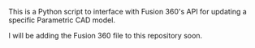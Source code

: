 This is a Python script to interface with Fusion 360's API for updating a specific Parametric CAD model.

I will be adding the Fusion 360 file to this repository soon.